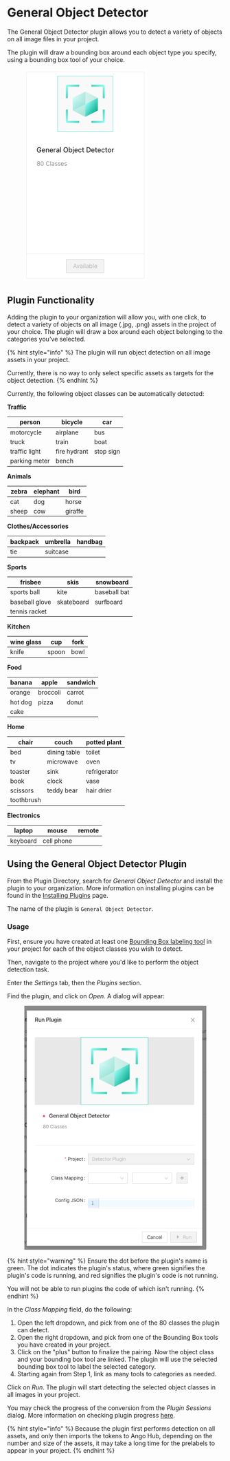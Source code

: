 # General Object Detector

The General Object Detector plugin allows you to detect a variety of objects on all image files in your project.

The plugin will draw a bounding box around each object type you specify, using a bounding box tool of your choice.

<figure><img src="../../.gitbook/assets/image (26).png" alt=""><figcaption></figcaption></figure>

## Plugin Functionality

Adding the plugin to your organization will allow you, with one click, to detect a variety of objects on all image (.jpg, .png) assets in the project of your choice. The plugin will draw a box around each object belonging to the categories you've selected.

{% hint style="info" %}
The plugin will run object detection on all image assets in your project.

Currently, there is no way to only select specific assets as targets for the object detection.
{% endhint %}

Currently, the following object classes can be automatically detected:

**Traffic**

| person        | bicycle      | car       |
| ------------- | ------------ | --------- |
| motorcycle    | airplane     | bus       |
| truck         | train        | boat      |
| traffic light | fire hydrant | stop sign |
| parking meter | bench        |           |

**Animals**

| zebra | elephant | bird    |
| ----- | -------- | ------- |
| cat   | dog      | horse   |
| sheep | cow      | giraffe |

**Clothes/Accessories**

| backpack | umbrella | handbag |
| -------- | -------- | ------- |
| tie      | suitcase |         |

**Sports**

| frisbee        | skis       | snowboard    |
| -------------- | ---------- | ------------ |
| sports ball    | kite       | baseball bat |
| baseball glove | skateboard | surfboard    |
| tennis racket  |            |              |

**Kitchen**

| wine glass | cup   | fork |
| ---------- | ----- | ---- |
| knife      | spoon | bowl |

**Food**

| banana  | apple    | sandwich |
| ------- | -------- | -------- |
| orange  | broccoli | carrot   |
| hot dog | pizza    | donut    |
| cake    |          |          |

**Home**

| chair      | couch        | potted plant |
| ---------- | ------------ | ------------ |
| bed        | dining table | toilet       |
| tv         | microwave    | oven         |
| toaster    | sink         | refrigerator |
| book       | clock        | vase         |
| scissors   | teddy bear   | hair drier   |
| toothbrush |              |              |

**Electronics**

| laptop   | mouse      | remote |
| -------- | ---------- | ------ |
| keyboard | cell phone |        |

## Using the General Object Detector Plugin

From the Plugin Directory, search for _General Object Detector_ and install the plugin to your organization. More information on installing plugins can be found in the [Installing Plugins](../installing-plugins.md) page.

The name of the plugin is `General Object Detector`.

### Usage

First, ensure you have created at least one [Bounding Box labeling tool](../../labeling/labeling-tools/bounding-box.md) in your project for each of the object classes you wish to detect.

Then, navigate to the project where you'd like to perform the object detection task.

Enter the _Settings_ tab, then the _Plugins_ section.

Find the plugin, and click on _Open._ A dialog will appear:

<figure><img src="../../.gitbook/assets/image (8).png" alt=""><figcaption></figcaption></figure>

{% hint style="warning" %}
Ensure the dot before the plugin's name is green. The dot indicates the plugin's status, where green signifies the plugin's code is running, and red signifies the plugin's code is not running.

You will not be able to run plugins the code of which isn't running.
{% endhint %}

In the _Class Mapping_ field, do the following:

1. Open the left dropdown, and pick from one of the 80 classes the plugin can detect.
2. Open the right dropdown, and pick from one of the Bounding Box tools you have created in your project.
3. Click on the "plus" button to finalize the pairing. Now the object class and your bounding box tool are linked. The plugin will use the selected bounding box tool to label the selected category.
4. Starting again from Step 1, link as many tools to categories as needed.

Click on _Run_. The plugin will start detecting the selected object classes in all images in your project.

You may check the progress of the conversion from the _Plugin Sessions_ dialog. More information on checking plugin progress [here](../monitoring-plugin-progress.md).

{% hint style="info" %}
Because the plugin first performs detection on all assets, and only then imports the tokens to Ango Hub, depending on the number and size of the assets, it may take a long time for the prelabels to appear in your project.
{% endhint %}
